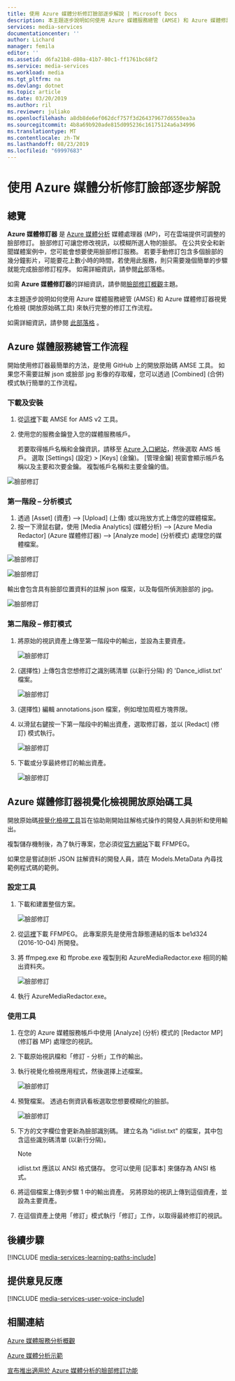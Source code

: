 ```yaml
---
title: 使用 Azure 媒體分析修訂臉部逐步解說 | Microsoft Docs
description: 本主題逐步說明如何使用 Azure 媒體服務總管 (AMSE) 和 Azure 媒體修訂器視覺化檢視 (開放原始碼工具) 來執行完整的修訂工作流程。
services: media-services
documentationcenter: ''
author: Lichard
manager: femila
editor: ''
ms.assetid: d6fa21b8-d80a-41b7-80c1-ff1761bc68f2
ms.service: media-services
ms.workload: media
ms.tgt_pltfrm: na
ms.devlang: dotnet
ms.topic: article
ms.date: 03/20/2019
ms.author: ril
ms.reviewer: juliako
ms.openlocfilehash: a8db8de6ef062dcf757f3d264379677d6550ea3a
ms.sourcegitcommit: 4b8a69b920ade815d095236c16175124a6a34996
ms.translationtype: MT
ms.contentlocale: zh-TW
ms.lasthandoff: 08/23/2019
ms.locfileid: "69997683"
---
```

# <a name="redact-faces-with-azure-media-analytics-walkthrough"></a>使用 Azure 媒體分析修訂臉部逐步解說

## <a name="overview"></a>總覽

**Azure 媒體修訂器** 是 [Azure 媒體分析](media-services-analytics-overview.md) 媒體處理器 (MP)，可在雲端提供可調整的臉部修訂。 臉部修訂可讓您修改視訊，以模糊所選人物的臉部。 在公共安全和新聞媒體案例中，您可能會想要使用臉部修訂服務。 若要手動修訂包含多個臉部的幾分鐘影片，可能要花上數小時的時間，若使用此服務，則只需要幾個簡單的步驟就能完成臉部修訂程序。 如需詳細資訊，請參閱[此](https://azure.microsoft.com/blog/azure-media-redactor/)部落格。

如需 **Azure 媒體修訂器**的詳細資訊，請參閱[臉部修訂概觀](media-services-face-redaction.md)主題。

本主題逐步說明如何使用 Azure 媒體服務總管 (AMSE) 和 Azure 媒體修訂器視覺化檢視 (開放原始碼工具) 來執行完整的修訂工作流程。

如需詳細資訊，請參閱 [此部落格](https://azure.microsoft.com/blog/redaction-preview-available-globally) 。

## <a name="azure-media-services-explorer-workflow"></a>Azure 媒體服務總管工作流程

開始使用修訂器最簡單的方法，是使用 GitHub 上的開放原始碼 AMSE 工具。 如果您不需要註解 json 或臉部 jpg 影像的存取權，您可以透過 [Combined] \(合併) 模式執行簡單的工作流程。

### <a name="download-and-setup"></a>下載及安裝

1. 從[這裡](https://aka.ms/amseforv2)下載 AMSE for AMS v2 工具。
1. 使用您的服務金鑰登入您的媒體服務帳戶。

    若要取得帳戶名稱和金鑰資訊，請移至 [Azure 入口網站](https://portal.azure.com/)，然後選取 AMS 帳戶。 選取 [Settings] \(設定) > [Keys] \(金鑰)。 [管理金鑰] 視窗會顯示帳戶名稱以及主要和次要金鑰。 複製帳戶名稱和主要金鑰的值。

![臉部修訂](./media/media-services-redactor-walkthrough/media-services-redactor-walkthrough001.png)

### <a name="first-pass--analyze-mode"></a>第一階段 – 分析模式

1. 透過 [Asset] \(資產) –> [Upload] \(上傳) 或以拖放方式上傳您的媒體檔案。 
1. 按一下滑鼠右鍵，使用 [Media Analytics] \(媒體分析) –> [Azure Media Redactor] \(Azure 媒體修訂器) –> [Analyze mode] \(分析模式) 處理您的媒體檔案。 


![臉部修訂](./media/media-services-redactor-walkthrough/media-services-redactor-walkthrough002.png)

![臉部修訂](./media/media-services-redactor-walkthrough/media-services-redactor-walkthrough003.png)

輸出會包含具有臉部位置資料的註解 json 檔案，以及每個所偵測臉部的 jpg。 

![臉部修訂](./media/media-services-redactor-walkthrough/media-services-redactor-walkthrough004.png)

### <a name="second-pass--redact-mode"></a>第二階段 – 修訂模式

1. 將原始的視訊資產上傳至第一階段中的輸出，並設為主要資產。 

    ![臉部修訂](./media/media-services-redactor-walkthrough/media-services-redactor-walkthrough005.png)

2. (選擇性) 上傳包含您想修訂之識別碼清單 (以新行分隔) 的 'Dance_idlist.txt' 檔案。 

    ![臉部修訂](./media/media-services-redactor-walkthrough/media-services-redactor-walkthrough006.png)

3. (選擇性) 編輯 annotations.json 檔案，例如增加周框方塊界限。 
4. 以滑鼠右鍵按一下第一階段中的輸出資產，選取修訂器，並以 [Redact] \(修訂) 模式執行。 

    ![臉部修訂](./media/media-services-redactor-walkthrough/media-services-redactor-walkthrough007.png)

5. 下載或分享最終修訂的輸出資產。 

    ![臉部修訂](./media/media-services-redactor-walkthrough/media-services-redactor-walkthrough008.png)

## <a name="azure-media-redactor-visualizer-open-source-tool"></a>Azure 媒體修訂器視覺化檢視開放原始碼工具

開放原始碼[視覺化檢視工具](https://github.com/Microsoft/azure-media-redactor-visualizer)旨在協助剛開始註解格式操作的開發人員剖析和使用輸出。

複製儲存機制後，為了執行專案，您必須從[官方網站](https://ffmpeg.org/download.html)下載 FFMPEG。

如果您是嘗試剖析 JSON 註解資料的開發人員，請在 Models.MetaData 內尋找範例程式碼的範例。

### <a name="set-up-the-tool"></a>設定工具

1.  下載和建置整個方案。 

    ![臉部修訂](./media/media-services-redactor-walkthrough/media-services-redactor-walkthrough009.png)

2.  從[這裡](https://ffmpeg.org/download.html)下載 FFMPEG。 此專案原先是使用含靜態連結的版本 be1d324 (2016-10-04) 所開發。 
3.  將 ffmpeg.exe 和 ffprobe.exe 複製到和 AzureMediaRedactor.exe 相同的輸出資料夾。 

    ![臉部修訂](./media/media-services-redactor-walkthrough/media-services-redactor-walkthrough010.png)

4. 執行 AzureMediaRedactor.exe。 

### <a name="use-the-tool"></a>使用工具

1. 在您的 Azure 媒體服務帳戶中使用 [Analyze] \(分析) 模式的 [Redactor MP] \(修訂器 MP) 處理您的視訊。 
2. 下載原始視訊檔和「修訂 - 分析」工作的輸出。 
3. 執行視覺化檢視應用程式，然後選擇上述檔案。 

    ![臉部修訂](./media/media-services-redactor-walkthrough/media-services-redactor-walkthrough011.png)

4. 預覽檔案。 透過右側資訊看板選取您想要模糊化的臉部。 
    
    ![臉部修訂](./media/media-services-redactor-walkthrough/media-services-redactor-walkthrough012.png)

5.  下方的文字欄位會更新為臉部識別碼。 建立名為 "idlist.txt" 的檔案，其中包含這些識別碼清單 (以新行分隔)。 

    >[!NOTE]
    > idlist.txt 應該以 ANSI 格式儲存。 您可以使用 [記事本] 來儲存為 ANSI 格式。
    
6.  將這個檔案上傳到步驟 1 中的輸出資產。 另將原始的視訊上傳到這個資產，並設為主要資產。 
7.  在這個資產上使用「修訂」模式執行「修訂」工作，以取得最終修訂的視訊。 

## <a name="next-steps"></a>後續步驟 

[!INCLUDE [media-services-learning-paths-include](../../../includes/media-services-learning-paths-include.md)]

## <a name="provide-feedback"></a>提供意見反應
[!INCLUDE [media-services-user-voice-include](../../../includes/media-services-user-voice-include.md)]

## <a name="related-links"></a>相關連結
[Azure 媒體服務分析概觀](media-services-analytics-overview.md)

[Azure 媒體分析示範](https://azuremedialabs.azurewebsites.net/demos/Analytics.html)

[宣布推出適用於 Azure 媒體分析的臉部修訂功能](https://azure.microsoft.com/blog/azure-media-redactor/)
